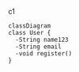 c1

```mermaid
classDiagram
class User {
  -String name123
  -String email
  -void register()
}
```
